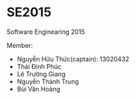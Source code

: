 # SE2015
Software Enginearing 2015 

Member:
- Nguyễn Hữu Thức(captain): 13020432
- Thái Đính Phúc
- Lê Trường Giang
- Nguyễn Thành Trung
- Bùi Văn Hoàng
